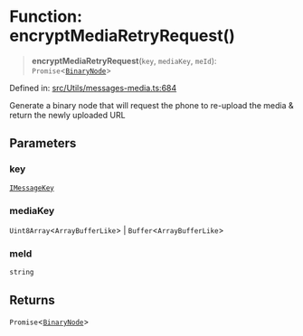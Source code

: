 # Function: encryptMediaRetryRequest()

> **encryptMediaRetryRequest**(`key`, `mediaKey`, `meId`): `Promise`\<[`BinaryNode`](../type-aliases/BinaryNode.md)\>

Defined in: [src/Utils/messages-media.ts:684](https://github.com/Fokusdotid/Baileys/blob/982cc5b3c62bfc7b56d2f8f8427b6c1a2dda856f/src/Utils/messages-media.ts#L684)

Generate a binary node that will request the phone to re-upload the media & return the newly uploaded URL

## Parameters

### key

[`IMessageKey`](../namespaces/proto/interfaces/IMessageKey.md)

### mediaKey

`Uint8Array`\<`ArrayBufferLike`\> | `Buffer`\<`ArrayBufferLike`\>

### meId

`string`

## Returns

`Promise`\<[`BinaryNode`](../type-aliases/BinaryNode.md)\>

